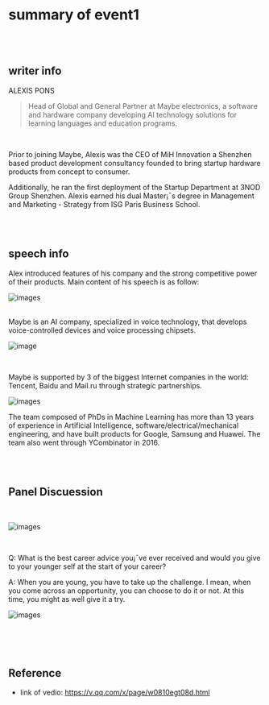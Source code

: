 # summary of event1
</br>
</br>

## writer info 
ALEXIS PONS
> Head of Global and General Partner at Maybe electronics, a software and hardware company developing AI technology solutions for learning languages and education programs.
</br>

Prior to joining Maybe, Alexis was the CEO of MiH Innovation a Shenzhen based product development consultancy founded to bring startup hardware products from concept to consumer. 
</br>

Additionally, he ran the first deployment of the Startup Department at 3NOD Group Shenzhen. Alexis earned his dual Master¡¯s degree in Management and Marketing - Strategy from ISG Paris Business School.


</br>
</br>

## speech info
Alex introduced features of his company and the strong competitive power of their products. Main content of his speech is as follow:
</br>

![images](https://github.com/AndyBeHere/openFiestaTalk/blob/master/%E2%80%ABimages/event1/85def3773cffe889f302a3fb9939759.jpg)

</br>
Maybe is an AI company, specialized in voice technology, that develops voice-controlled devices and voice processing chipsets.
</br>

![image](https://github.com/AndyBeHere/openFiestaTalk/blob/master/%E2%80%ABimages/event1/9f178c31a60cd44c4662f9f8b686868.jpg)

</br>

Maybe is supported by 3 of the biggest Internet companies in the world: Tencent, Baidu and Mail.ru through strategic partnerships.
</br>

![images](https://github.com/AndyBeHere/openFiestaTalk/blob/master/%E2%80%ABimages/event1/85ecb2094a4c4083e2911774f4b134c.jpg)
</br>

The team composed of PhDs in Machine Learning has more than 13 years of experience in Artificial Intelligence, software/electrical/mechanical engineering, and have built products for Google, Samsung and Huawei. The team also went through YCombinator in 2016.


</br>
</br>


## Panel Discuession
</br>

![images](https://github.com/AndyBeHere/openFiestaTalk/blob/master/%E2%80%ABimages/event1/8be70cc559147a3374362801562b203.jpg)

</br>

Q: What is the best career advice you¡¯ve ever received and would you give to your younger self at the start of your career?
</br>

A: When you are young, you have to take up the challenge. I mean, when you come across an opportunity, you can choose to do it or not. At this time, you might as well give it a try.
</br>

![images](https://github.com/AndyBeHere/openFiestaTalk/blob/master/%E2%80%ABimages/event1/211279664cf4fdf0dbe42a1e11c7412.png)

</br>


</br>
</br>

## Reference
- link of vedio: https://v.qq.com/x/page/w0810egt08d.html

